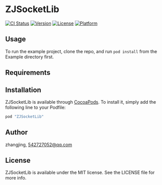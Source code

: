 # ZJSocketLib

[![CI Status](http://img.shields.io/travis/zhangjing/ZJSocketLib.svg?style=flat)](https://travis-ci.org/zhangjing/ZJSocketLib)
[![Version](https://img.shields.io/cocoapods/v/ZJSocketLib.svg?style=flat)](http://cocoapods.org/pods/ZJSocketLib)
[![License](https://img.shields.io/cocoapods/l/ZJSocketLib.svg?style=flat)](http://cocoapods.org/pods/ZJSocketLib)
[![Platform](https://img.shields.io/cocoapods/p/ZJSocketLib.svg?style=flat)](http://cocoapods.org/pods/ZJSocketLib)

## Usage

To run the example project, clone the repo, and run `pod install` from the Example directory first.

## Requirements

## Installation

ZJSocketLib is available through [CocoaPods](http://cocoapods.org). To install
it, simply add the following line to your Podfile:

```ruby
pod "ZJSocketLib"
```

## Author

zhangjing, 542727052@qq.com

## License

ZJSocketLib is available under the MIT license. See the LICENSE file for more info.
